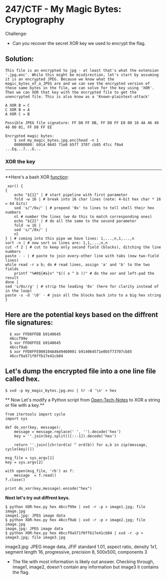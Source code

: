  #                                                      247/CTF - My Magic Bytes: Cryptography

Challenge:
- Can you recover the secret XOR key we used to encrypt the flag.

Solution:
---------
    
    This file is an encrypted to jpg - at least that's what the extension '.jpg.enc'. While this might be misdirection, let's start by assuming it is an encrypted JPEG. Because we know what the magic_bytes_of_a_JPEG are and we can see the encrypted version of those same bytes in the file, we can solve for the key using 'XOR'. Then we can XOR that key with the encrypted file to get the unencrypted file. This is also know as a 'Known-plaintext-attack'

    A XOR B = C
    C XOR B = A
    A XOR C = B

    Possible JPEG file signature: FF D8 FF DB, FF D8 FF E0 00 10 4A 46 49 46 00 01, FF D8 FF EE

    Encrypted magic bytes:
        $ xxd my_magic_bytes.jpg.enc|head -n 1
        00000000: b914 0645 71e0 b5f7 3707 cb85 47cc f9a4  ...Eq...7...G...
    
### XOR the key
---------------

   **Here's a bash XOR [function](https://stackoverflow.com/questions/48620882/how-to-xor-two-hex-numbers-in-bash-script-xor-encryption/55986217#55986217):

     xor() {
    {
        echo "${1}" | # start pipeline with first parameter
        fold -w 16 | # break into 16 char lines (note: 4-bit hex char * 16 = 64 bits)
        sed 's/^/0x/' | # prepend '0x' to lines to tell shell their hex numbers
        nl # number the lines (we do this to match corresponding ones)
        echo "${2}" | # do all the same to the second parameter
        fold -w 16 | 
        sed 's/^/0x/' | 
        nl
    } | # coming into this pipe we have lines: 1,...,n,1,...,n 
    sort -n | # now sort so lines are: 1,1,...,n,n
    cut -f 2 | # cut to keep only second field (blocks), ditching the line numbers
    paste - - | # paste to join every-other line with tabs (now two-field lines)
    while read -r a b; do # read lines, assign 'a' and 'b' to the two fields 
        printf "%#0${#a}x" "$(( a ^ b ))" # do the xor and left-pad the result
    done |
    sed 's/0x//g' | # strip the leading '0x' (here for clarity instead of in the loop)
    paste -s -d '\0' - # join all the blocks back into to a big hex string
    }

## Here are the potential keys based on the diffrent file signatures:

      $ xor FFD8FFDB b9140645
      46ccf99e
      $ xor FFD8FFEE b9140645
      46ccf9ab
      $ xor FFD8FFE000104A4649460001 b914064571e0b5f73707cb85
      46ccf9a571f0ffb17e41cb84

## Let's dump the encrypted file into a one line file called hex.
    
    $ xxd -p my_magic_bytes.jpg.enc | tr -d '\n' > hex
** Now Let's modify a Python script from [Open-Tech-Notes](https://opentechnotes.blogspot.com/2014/08/xor-string-with-key-in-python.html) to XOR a string or file with a key.**
    
    from itertools import cycle
    import sys

    def do_xor(key, message):
        message = message.replace(' ', '').decode('hex')
        key = ''.join(key.split()[::-1]).decode('hex')

        return ''.join([chr(ord(a) ^ ord(b)) for a,b in zip(message, cycle(key))])

    msg_file = sys.argv[1]
    key = sys.argv[2]

    with open(msg_file, 'rb') as f:
        message  = f.read()
    f.close()

    print do_xor(key,message).encode("hex")
**Next let's try out diffrent keys.**

    $ python XOR-hex.py hex 46ccf99e | xxd -r -p > image1.jpg; file image.jpg
    image1.jpg: JPEG image data
    $ python XOR-hex.py hex 46ccf9ab | xxd -r -p > image2.jpg; file image.jpg
    image.jpg: JPEG image data
    $ python XOR-hex.py hex 46ccf9a571f0ffb17e41cb84 | xxd -r -p > image3.jpg; file image3.jpg
image3.jpg: JPEG image data, JFIF standard 1.01, aspect ratio, density 1x1, segment length 16, progressive, precision 8, 500x500, components 3

- The file with most information is likely out answer. Checking through, image1, image2, doesn't contain any information but image3 it contains the flag.
 
  
 
